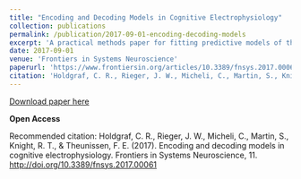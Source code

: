 ```yaml
---
title: "Encoding and Decoding Models in Cognitive Electrophysiology"
collection: publications
permalink: /publication/2017-09-01-encoding-decoding-models
excerpt: 'A practical methods paper for fitting predictive models of the brain.'
date: 2017-09-01
venue: 'Frontiers in Systems Neuroscience'
paperurl: 'https://www.frontiersin.org/articles/10.3389/fnsys.2017.00061/full'
citation: 'Holdgraf, C. R., Rieger, J. W., Micheli, C., Martin, S., Knight, R. T., & Theunissen, F. E. (2017). Encoding and decoding models in cognitive electrophysiology. Frontiers in Systems Neuroscience, 11. http://doi.org/10.3389/fnsys.2017.00061'
---
```


[Download paper here](https://www.frontiersin.org/articles/10.3389/fnsys.2017.00061/full)

**Open Access**

Recommended citation: Holdgraf, C. R., Rieger, J. W., Micheli, C., Martin, S., Knight, R. T., & Theunissen, F. E. (2017). Encoding and decoding models in cognitive electrophysiology. Frontiers in Systems Neuroscience, 11. http://doi.org/10.3389/fnsys.2017.00061
